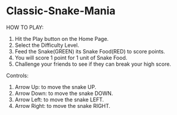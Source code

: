 # Classic-Snake-Mania
HOW TO PLAY:
1. Hit the Play button on the Home Page.
2. Select the Difficulty Level.
3. Feed the Snake(GREEN) its Snake Food(RED) to score points. 
4. You will score 1 point for 1 unit of Snake Food.
5. Challenge your friends to see if they can break your high score.

Controls:
1. Arrow Up: to move the snake UP.
2. Arrow Down: to move the snake DOWN.
3. Arrow Left: to move the snake LEFT.
4. Arrow Right: to move the snake RIGHT.
